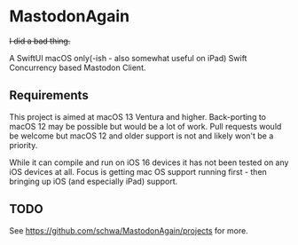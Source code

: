 # MastodonAgain

~~I did a bad thing.~~

A SwiftUI macOS only(-ish - also somewhat useful on iPad) Swift Concurrency based Mastodon Client.

## Requirements

This project is aimed at macOS 13 Ventura and higher. Back-porting to macOS 12 may be possible but would be a lot of work. Pull requests would be welcome but macOS 12 and older support is not and likely won't be a priority.

While it can compile and run on iOS 16 devices it has not been tested on any iOS devices at all. Focus is getting mac OS support running first - then bringing up iOS (and especially iPad) support.

## TODO

See https://github.com/schwa/MastodonAgain/projects for more.
